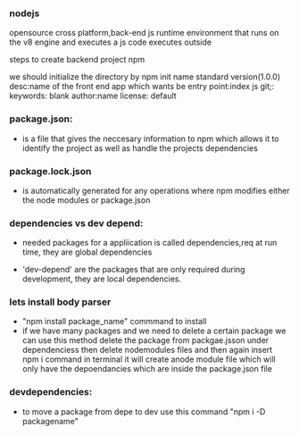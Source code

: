 ### nodejs

opensource cross platform,back-end js runtime environment that runs on the v8 engine and executes a js code executes outside

steps to create backend project
npm 

we should initialize the directory by npm init
name
standard version(1.0.0)
desc:name of the front end app which wants be
entry point:index js
git;:
keywords: blank
author:name
license: default



### package.json:
- is a file that gives the neccesary information to npm which allows it to identify the project as well as handle the projects dependencies


### package.lock.json
- is automatically generated for any operations where npm modifies either the node modules or package.json



### dependencies vs dev depend:
- needed packages for a appliication is called dependencies,req at run time, they are global dependencies

- 'dev-depend'  are the packages that are only required during development, they are local dependencies.


### lets install body parser
- "npm install package_name" commmand to install
- if we have many packages and we need to delete a certain package we can use this method delete the package from packgae.jsson under dependenciess then delete nodemodules files and then again insert npm i command in terminal it will create anode module file which will only have the depoendancies which are inside the package.json file


### devdependencies:
- to move a package from depe to dev use this command "npm i -D packagename"


